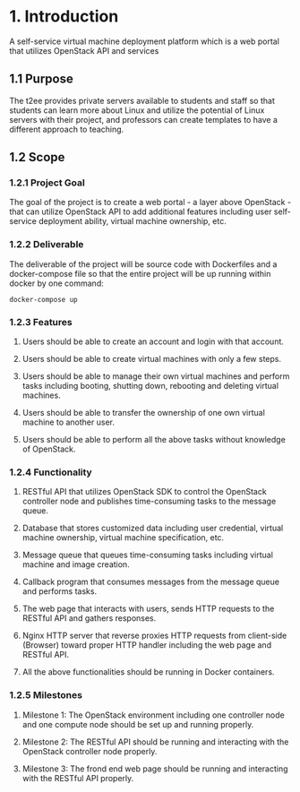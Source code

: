 # 1. Introduction
A self-service virtual machine deployment platform which is a web portal that utilizes OpenStack API and services

## 1.1 Purpose
The t2ee provides private servers available to students and staff so that students can learn more about Linux and utilize the potential of Linux servers with their project, and professors can create templates to have a different approach to teaching. 

## 1.2 Scope
### 1.2.1 Project Goal
The goal of the project is to create a web portal - a layer above OpenStack - that can utilize OpenStack API to add additional features including user self-service deployment ability, virtual machine ownership, etc.

### 1.2.2 Deliverable
The deliverable of the project will be source code with Dockerfiles and a docker-compose file so that the entire project will be up running within docker by one command:
```
docker-compose up
```

### 1.2.3 Features
1. Users should be able to create an account and login with that account.  

2. Users should be able to create virtual machines with only a few steps.

3. Users should be able to manage their own virtual machines and perform tasks including booting, shutting down, rebooting and deleting virtual machines.

4. Users should be able to transfer the ownership of one own virtual machine to another user.
   
5. Users should be able to perform all the above tasks without knowledge of OpenStack.

### 1.2.4 Functionality
1. RESTful API that utilizes OpenStack SDK to control the OpenStack controller node and publishes time-consuming tasks to the message queue.
   
2. Database that stores customized data including user credential, virtual machine ownership, virtual machine specification, etc.
   
3. Message queue that queues time-consuming tasks including virtual machine and image creation.
   
4. Callback program that consumes messages from the message queue and performs tasks.
   
5. The web page that interacts with users, sends HTTP requests to the RESTful API and gathers responses.

6. Nginx HTTP server that reverse proxies HTTP requests from client-side (Browser) toward proper HTTP handler including the web page and RESTful API.
   
7. All the above functionalities should be running in Docker containers.
   
### 1.2.5 Milestones
1. Milestone 1: The OpenStack environment including one controller node and one compute node should be set up and running properly.

2. Milestone 2: The RESTful API should be running and interacting with the OpenStack controller node properly.

3. Milestone 3: The frond end web page should be running and interacting with the RESTful API properly. 